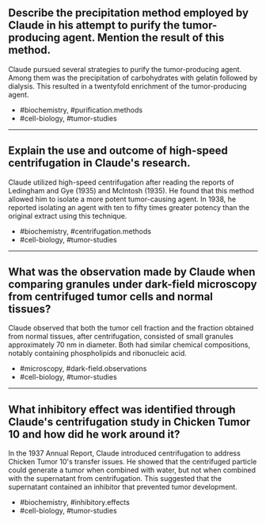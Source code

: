 ## Describe the precipitation method employed by Claude in his attempt to purify the tumor-producing agent. Mention the result of this method.

Claude pursued several strategies to purify the tumor-producing agent. Among them was the precipitation of carbohydrates with gelatin followed by dialysis. This resulted in a twentyfold enrichment of the tumor-producing agent.

- #biochemistry, #purification.methods
- #cell-biology, #tumor-studies

---

## Explain the use and outcome of high-speed centrifugation in Claude's research.

Claude utilized high-speed centrifugation after reading the reports of Ledingham and Gye (1935) and McIntosh (1935). He found that this method allowed him to isolate a more potent tumor-causing agent. In 1938, he reported isolating an agent with ten to fifty times greater potency than the original extract using this technique.

- #biochemistry, #centrifugation.methods
- #cell-biology, #tumor-studies

---

## What was the observation made by Claude when comparing granules under dark-field microscopy from centrifuged tumor cells and normal tissues?

Claude observed that both the tumor cell fraction and the fraction obtained from normal tissues, after centrifugation, consisted of small granules approximately $70 \mathrm{~nm}$ in diameter. Both had similar chemical compositions, notably containing phospholipids and ribonucleic acid.

- #microscopy, #dark-field.observations
- #cell-biology, #tumor-studies

---

## What inhibitory effect was identified through Claude's centrifugation study in Chicken Tumor 10 and how did he work around it?

In the 1937 Annual Report, Claude introduced centrifugation to address Chicken Tumor 10's transfer issues. He showed that the centrifuged particle could generate a tumor when combined with water, but not when combined with the supernatant from centrifugation. This suggested that the supernatant contained an inhibitor that prevented tumor development.

- #biochemistry, #inhibitory.effects
- #cell-biology, #tumor-studies